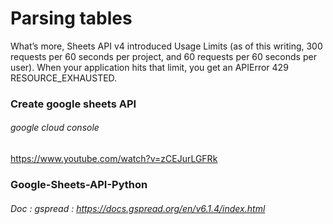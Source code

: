 # Parsing tables



What’s more, Sheets API v4 introduced Usage Limits (as of this writing, 300 requests per 60 seconds per project, and 60 requests per 60 seconds per user). When your application hits that limit, you get an APIError 429 RESOURCE_EXHAUSTED.


### Create google sheets API
###### google cloud console
https://www.youtube.com/watch?v=zCEJurLGFRk



### Google-Sheets-API-Python
###### Doc : gspread : https://docs.gspread.org/en/v6.1.4/index.html



